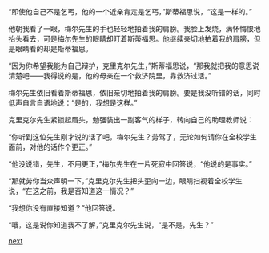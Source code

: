 
“即使他自己不是乞丐，他的一个近亲肯定是乞丐，”斯蒂福思说，“这是一样的。”

他朝我看了一眼，梅尔先生的手也轻轻地拍着我的肩膀。我脸上发烧，满怀悔恨地抬头看去，可是梅尔先生的眼睛却盯着斯蒂福思。他继续亲切地拍着我的肩膀，但是眼睛看的却是斯蒂福思。

“因为你希望我能为自己辩护，克里克尔先生，”斯蒂福思说，“那我就把我的意思说清楚吧——我得说的是，他的母亲在一个救济院里，靠救济过活。”

梅尔先生依旧看着斯蒂福思，依旧亲切地拍着我的肩膀。要是我没听错的话，同时低声自言自语地说：“是的，我想是这样。”

克里克尔先生紧锁起眉头，勉强装出一副客气的样子，转向自己的助理教师说：

“你听到这位先生刚才说的话了吧，梅尔先生？劳驾了，无论如何请你在全校学生面前，对他的话作个更正。”

“他没说错，先生，不用更正，”梅尔先生在一片死寂中回答说，“他说的是事实。”

“那就劳你当众声明一下，”克里克尔先生把头歪向一边，眼睛扫视着全校学生说，“在这之前，我是否知道这一情况？”

“我想你没有直接知道？”他回答说。

“哦，这是说你知道我不了解，”克里克尔先生说，“是不是，先生？”

[next](page99)